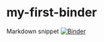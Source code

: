 # my-first-binder
Markdown snippet
[![Binder](https://mybinder.org/badge_logo.svg)](https://mybinder.org/v2/gh/soobin0114-ship-it/my-first-binder/HEAD)

